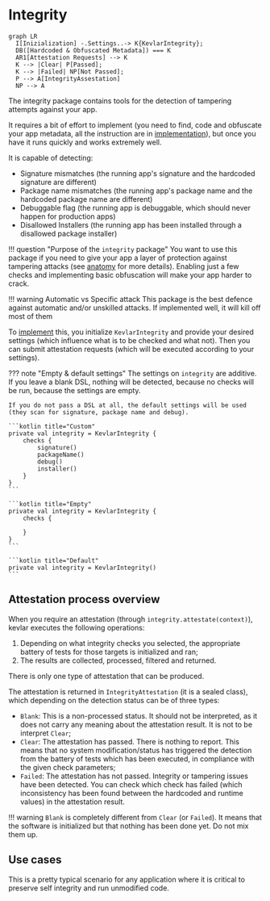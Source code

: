 # Integrity

``` mermaid
graph LR
  I[Inizialization] -.Settings..-> K{KevlarIntegrity};
  DB([Hardcoded & Obfuscated Metadata]) === K
  AR1[Attestation Requests] --> K
  K --> |Clear| P[Passed];
  K --> |Failed| NP[Not Passed];
  P --> A[IntegrityAssestation]
  NP --> A
```

The integrity package contains tools for the detection of tampering attempts against your app.

It requires a bit of effort to implement (you need to find, code and obfuscate your app metadata, all the instruction are in [implementation](implementation.md)), but once you have it runs quickly and works extremely well.

It is capable of detecting:

- Signature mismatches (the running app's signature and the hardcoded signature are different)
- Package name mismatches (the running app's package name and the hardcoded package name are different)
- Debuggable flag (the running app is debuggable, which should never happen for production apps)
- Disallowed Installers (the running app has been installed through a disallowed package installer)


!!! question "Purpose of the `integrity` package"
	You want to use this package if you need to give your app a layer of protection against tampering attacks (see [anatomy](../../overview/anatomy_of_attacks.md) for more details).
	Enabling just a few checks and implementing basic obfuscation will make your app harder to crack.


!!! warning Automatic vs Specific attack
	This package is the best defence against automatic and/or unskilled attacks. 
	If implemented well, it will kill off most of them


To [implement](implementation.md) this, you initialize `KevlarIntegrity` and provide your desired settings (which influence what is to be checked and what not). Then you can submit attestation requests (which will be executed according to your settings).

??? note "Empty & default settings"
	The settings on `integrity` are additive. If you leave a blank DSL, nothing will be detected, because no checks will be run, because the settings are empty.

	If you do not pass a DSL at all, the default settings will be used (they scan for signature, package name and debug).

	```kotlin title="Custom"
    private val integrity = KevlarIntegrity {
        checks {
            signature()
            packageName()
            debug()
            installer()
        }
    }
	```

	```kotlin title="Empty"
    private val integrity = KevlarIntegrity {
        checks {

		}
    }
	```

	```kotlin title="Default"
    private val integrity = KevlarIntegrity()
	```


## Attestation process overview
When you require an attestation (through `integrity.attestate(context)`), kevlar executes the following operations:

1. Depending on what integrity checks you selected, the appropriate battery of tests for those targets is initialized and ran;
2. The results are collected, processed, filtered and returned.

There is only one type of attestation that can be produced.

The attestation is returned in `IntegrityAttestation` (it is a sealed class), which depending on the detection status can be of three types:

- `Blank`: This is a non-processed status. It should not be interpreted, as it does not carry any meaning about the attestation result. It is not to be interpret `Clear`;
- `Clear`: The attestation has passed. There is nothing to report. This means that no system modification/status has triggered the detection from the battery of tests which has been executed, in compliance with the given check parameters;
- `Failed`: The attestation has not passed. Integrity or tampering issues have been detected. You can check which check has failed (which inconsistency has been found between the hardcoded and runtime values) in the attestation result.

!!! warning
	`Blank` is completely different from `Clear` (or `Failed`). It means that the software is initialized but that nothing has been done yet. Do not mix them up.

## Use cases
This is a pretty typical scenario for any application where it is critical to preserve self integrity and run unmodified code.